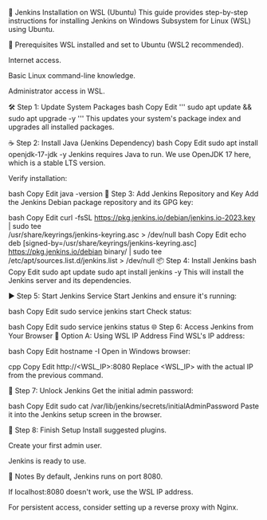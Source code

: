 📝 Jenkins Installation on WSL (Ubuntu)
This guide provides step-by-step instructions for installing Jenkins on Windows Subsystem for Linux (WSL) using Ubuntu.

📌 Prerequisites
WSL installed and set to Ubuntu (WSL2 recommended).

Internet access.

Basic Linux command-line knowledge.

Administrator access in WSL.

🛠️ Step 1: Update System Packages
bash
Copy
Edit
'''
sudo apt update && sudo apt upgrade -y
'''
This updates your system's package index and upgrades all installed packages.

☕ Step 2: Install Java (Jenkins Dependency)
bash
Copy
Edit
sudo apt install openjdk-17-jdk -y
Jenkins requires Java to run. We use OpenJDK 17 here, which is a stable LTS version.

Verify installation:

bash
Copy
Edit
java -version
🔐 Step 3: Add Jenkins Repository and Key
Add the Jenkins Debian package repository and its GPG key:

bash
Copy
Edit
curl -fsSL https://pkg.jenkins.io/debian/jenkins.io-2023.key | sudo tee \
  /usr/share/keyrings/jenkins-keyring.asc > /dev/null
bash
Copy
Edit
echo deb [signed-by=/usr/share/keyrings/jenkins-keyring.asc] \
  https://pkg.jenkins.io/debian binary/ | sudo tee \
  /etc/apt/sources.list.d/jenkins.list > /dev/null
📦 Step 4: Install Jenkins
bash
Copy
Edit
sudo apt update
sudo apt install jenkins -y
This will install the Jenkins server and its dependencies.

▶️ Step 5: Start Jenkins Service
Start Jenkins and ensure it's running:

bash
Copy
Edit
sudo service jenkins start
Check status:

bash
Copy
Edit
sudo service jenkins status
🌐 Step 6: Access Jenkins from Your Browser
📍 Option A: Using WSL IP Address
Find WSL's IP address:

bash
Copy
Edit
hostname -I
Open in Windows browser:

cpp
Copy
Edit
http://<WSL_IP>:8080
Replace <WSL_IP> with the actual IP from the previous command.

🔑 Step 7: Unlock Jenkins
Get the initial admin password:

bash
Copy
Edit
sudo cat /var/lib/jenkins/secrets/initialAdminPassword
Paste it into the Jenkins setup screen in the browser.

🧱 Step 8: Finish Setup
Install suggested plugins.

Create your first admin user.

Jenkins is ready to use.

🧠 Notes
By default, Jenkins runs on port 8080.

If localhost:8080 doesn't work, use the WSL IP address.

For persistent access, consider setting up a reverse proxy with Nginx.

